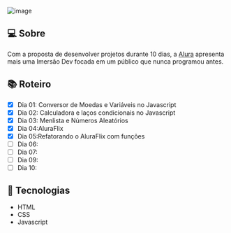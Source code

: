 ![image](https://user-images.githubusercontent.com/62822641/112687441-4328a180-8e56-11eb-8ee6-e6b72c51aa1c.png)

 ## 💻 Sobre
 
 Com a proposta de desenvolver projetos durante 10 dias, a [Alura](https://www.alura.com.br) apresenta mais uma Imersão Dev focada em um público que nunca programou antes.
 ## 📚 Roteiro

- [x] Dia 01: Conversor de Moedas e Variáveis no Javascript
- [x] Dia 02: Calculadora e laços condicionais no Javascript
- [x] Dia 03: Menlista e Números Aleatórios
- [x] Dia 04:AluraFlix
- [x] Dia 05:Refatorando o AluraFlix com funções
- [ ] Dia 06:
- [ ] Dia 07:
- [ ] Dia 09:
- [ ] Dia 10:
## 💼 Tecnologias

- HTML
- CSS
- Javascript
